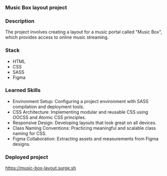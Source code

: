 ### Music Box layout project
### Description
The project involves creating a layout for a music portal called "Music Box", which provides access to online music streaming.
### Stack
- HTML
- CSS
- SASS
- Figma
### Learned Skills
- Environment Setup: Configuring a project environment with SASS compilation and deployment tools.
- CSS Architecture: Implementing modular and reusable CSS using OOCSS and Atomic CSS principles.
- Responsive Design: Developing layouts that look great on all devices.
- Class Naming Conventions: Practicing meaningful and scalable class naming for CSS.
- Figma Collaboration: Extracting assets and measurements from Figma designs.

### Deployed project
https://music-box-layout.surge.sh
